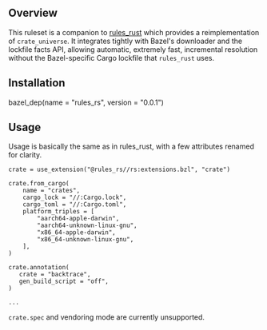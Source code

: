 ## Overview

This ruleset is a companion to [rules_rust](https://github.com/bazelbuild/rules_rust) which provides a reimplementation of `crate_universe`. It integrates tightly with Bazel's downloader and the lockfile facts API, allowing automatic,
extremely fast, incremental resolution without the Bazel-specific Cargo lockfile that `rules_rust` uses.

## Installation

bazel_dep(name = "rules_rs", version = "0.0.1")

## Usage
Usage is basically the same as in rules_rust, with a few attributes renamed for clarity.

```
crate = use_extension("@rules_rs//rs:extensions.bzl", "crate")

crate.from_cargo(
    name = "crates",
    cargo_lock = "//:Cargo.lock",
    cargo_toml = "//:Cargo.toml",
    platform_triples = [
        "aarch64-apple-darwin",
        "aarch64-unknown-linux-gnu",
        "x86_64-apple-darwin",
        "x86_64-unknown-linux-gnu",
    ],
)

crate.annotation(
   crate = "backtrace",
   gen_build_script = "off",
)

...
```

`crate.spec` and vendoring mode are currently unsupported.

